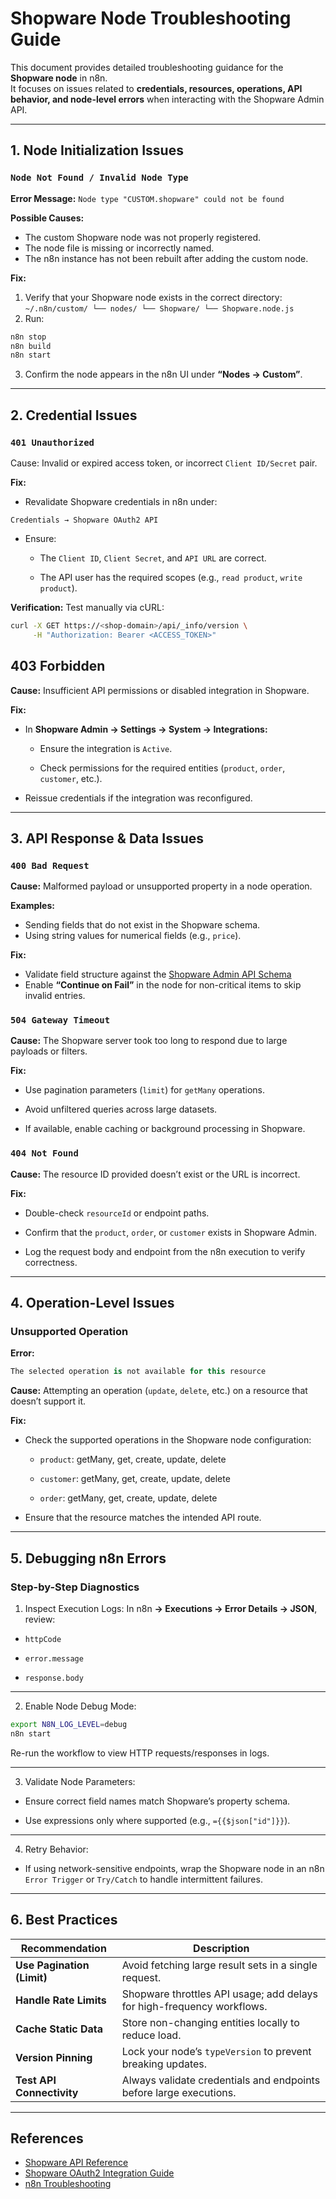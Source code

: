 # Shopware Node Troubleshooting Guide

This document provides detailed troubleshooting guidance for the **Shopware node** in n8n.  
It focuses on issues related to **credentials, resources, operations, API behavior, and node-level errors** when interacting with the Shopware Admin API.

---

## 1. Node Initialization Issues

### `Node Not Found / Invalid Node Type`

**Error Message:**
`Node type "CUSTOM.shopware" could not be found`

**Possible Causes:**
- The custom Shopware node was not properly registered.
- The node file is missing or incorrectly named.
- The n8n instance has not been rebuilt after adding the custom node.

**Fix:**
1. Verify that your Shopware node exists in the correct directory:
`~/.n8n/custom/
        └── nodes/
            └── Shopware/
                └── Shopware.node.js`
2. Run:
```bash
n8n stop
n8n build
n8n start
```
3. Confirm the node appears in the n8n UI under **“Nodes → Custom”**.

---

## 2. Credential Issues
### `401 Unauthorized`

Cause: Invalid or expired access token, or incorrect `Client ID/Secret` pair.

**Fix:**

- Revalidate Shopware credentials in n8n under:
```nginx
Credentials → Shopware OAuth2 API
```
- Ensure:

    - The `Client ID`, `Client Secret`, and `API URL` are correct.

    - The API user has the required scopes (e.g., `read product`, `write product`).

**Verification:**
Test manually via cURL:

```bash
curl -X GET https://<shop-domain>/api/_info/version \
     -H "Authorization: Bearer <ACCESS_TOKEN>"
```

## 403 Forbidden

**Cause:** Insufficient API permissions or disabled integration in Shopware.

**Fix:**

- In **Shopware Admin → Settings → System → Integrations:**

    - Ensure the integration is `Active`.

    - Check permissions for the required entities (`product`, `order`, `customer`, etc.).

- Reissue credentials if the integration was reconfigured.

---

## 3. API Response & Data Issues
### `400 Bad Request`

**Cause:** Malformed payload or unsupported property in a node operation.

**Examples:**

- Sending fields that do not exist in the Shopware schema.
- Using string values for numerical fields (e.g., `price`).

**Fix:**

- Validate field structure against the [Shopware Admin API Schema](https://shopware.stoplight.io/docs/admin-api/9a2bfcaac4cf6-list-with-basic-information-of-customer-resources)
- Enable **“Continue on Fail”** in the node for non-critical items to skip invalid entries.

### `504 Gateway Timeout`

**Cause:** The Shopware server took too long to respond due to large payloads or filters.

**Fix:**

- Use pagination parameters (`limit`) for `getMany` operations.

- Avoid unfiltered queries across large datasets.

- If available, enable caching or background processing in Shopware.

### `404 Not Found`

**Cause:** The resource ID provided doesn’t exist or the URL is incorrect.

**Fix:**

- Double-check `resourceId` or endpoint paths.

- Confirm that the `product`, `order`, or `customer` exists in Shopware Admin.

- Log the request body and endpoint from the n8n execution to verify correctness.

---

## 4. Operation-Level Issues
### Unsupported Operation

**Error:**

```kotlin
The selected operation is not available for this resource
```

**Cause:** Attempting an operation (`update`, `delete`, etc.) on a resource that doesn’t support it.

**Fix:**

- Check the supported operations in the Shopware node configuration:

    - `product`: getMany, get, create, update, delete

    - `customer`: getMany, get, create, update, delete

    - `order`: getMany, get, create, update, delete

- Ensure that the resource matches the intended API route.

---

## 5. Debugging n8n Errors
### Step-by-Step Diagnostics

1. Inspect Execution Logs:
In n8n **→ Executions → Error Details → JSON**, review:

- `httpCode`

- `error.message`

- `response.body`

---

2. Enable Node Debug Mode:
```bash
export N8N_LOG_LEVEL=debug
n8n start
```

Re-run the workflow to view HTTP requests/responses in logs.

---

3. Validate Node Parameters:

- Ensure correct field names match Shopware’s property schema.

- Use expressions only where supported (e.g., `={{$json["id"]}}`).

---

4. Retry Behavior:

- If using network-sensitive endpoints, wrap the Shopware node in an n8n `Error Trigger` or `Try/Catch` to handle intermittent failures.

---

## 6. Best Practices
| Recommendation            | Description                                                            |
| ------------------------- | ---------------------------------------------------------------------- |
| **Use Pagination (Limit)**        | Avoid fetching large result sets in a single request.                  |
| **Handle Rate Limits**    | Shopware throttles API usage; add delays for high-frequency workflows. |
| **Cache Static Data**     | Store non-changing entities locally to reduce load.                    |
| **Version Pinning**       | Lock your node’s `typeVersion` to prevent breaking updates.            |
| **Test API Connectivity** | Always validate credentials and endpoints before large executions.     |

---

## References

- [Shopware API Reference](https://developer.shopware.com/docs/resources/references/api-reference.html)
- [Shopware OAuth2 Integration Guide](https://docs.shopware.com/en/shopware-6-en/settings/system/integrationen)
- [n8n Troubleshooting](https://docs.n8n.io/integrations/creating-nodes/test/troubleshooting-node-development/)
